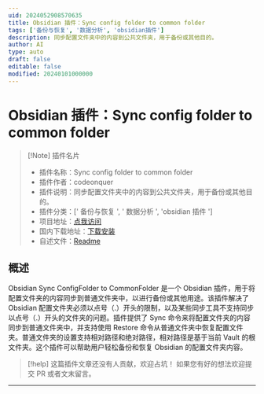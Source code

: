 ```yaml
---
uid: 2024052908570635
title: Obsidian 插件：Sync config folder to common folder
tags: ['备份与恢复', '数据分析', 'obsidian插件']
description: 同步配置文件夹中的内容到公共文件夹，用于备份或其他目的。
author: AI
type: auto
draft: false
editable: false
modified: 20240101000000
---
```


# Obsidian 插件：Sync config folder to common folder

> [!Note] 插件名片
> - 插件名称：Sync config folder to common folder
> - 插件作者：codeonquer
> - 插件说明：同步配置文件夹中的内容到公共文件夹，用于备份或其他目的。
> - 插件分类：[' 备份与恢复 ', ' 数据分析 ', 'obsidian 插件 ']
> - 项目地址：[点我访问](https://github.com/codeonquer/obsidian-sync-config-folder-to-common-folder)
> - 国内下载地址：[下载安装](https://pkmer.cn/products/plugin/pluginMarket/?sync-config-folder-to-common-folder)
> - 自述文件：[Readme](https://ghproxy.net/https://raw.githubusercontent.com/codeonquer/obsidian-sync-config-folder-to-common-folder/main/README.md)

## 概述

Obsidian Sync ConfigFolder to CommonFolder 是一个 Obsidian 插件，用于将配置文件夹的内容同步到普通文件夹中，以进行备份或其他用途。该插件解决了 Obsidian 配置文件夹必须以点号（.）开头的限制，以及某些同步工具不支持同步以点号（.）开头的文件夹的问题。插件提供了 Sync 命令来将配置文件夹的内容同步到普通文件夹中，并支持使用 Restore 命令从普通文件夹中恢复配置文件夹。普通文件夹的设置支持相对路径和绝对路径，相对路径是基于当前 Vault 的根文件夹。这个插件可以帮助用户轻松备份和恢复 Obsidian 的配置文件夹内容。

> [!help]
> 这篇插件文章还没有人贡献，欢迎占坑！
> 如果您有好的想法欢迎提交 PR 或者文末留言。

---



